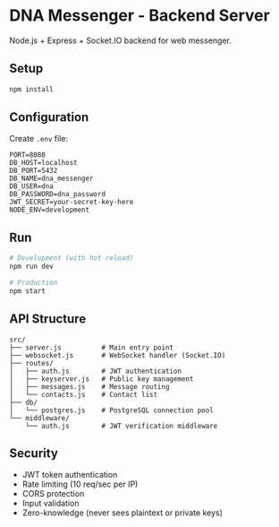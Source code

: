 # DNA Messenger - Backend Server

Node.js + Express + Socket.IO backend for web messenger.

## Setup

```bash
npm install
```

## Configuration

Create `.env` file:
```env
PORT=8080
DB_HOST=localhost
DB_PORT=5432
DB_NAME=dna_messenger
DB_USER=dna
DB_PASSWORD=dna_password
JWT_SECRET=your-secret-key-here
NODE_ENV=development
```

## Run

```bash
# Development (with hot reload)
npm run dev

# Production
npm start
```

## API Structure

```
src/
├── server.js          # Main entry point
├── websocket.js       # WebSocket handler (Socket.IO)
├── routes/
│   ├── auth.js        # JWT authentication
│   ├── keyserver.js   # Public key management
│   ├── messages.js    # Message routing
│   └── contacts.js    # Contact list
├── db/
│   └── postgres.js    # PostgreSQL connection pool
└── middleware/
    └── auth.js        # JWT verification middleware
```

## Security

- JWT token authentication
- Rate limiting (10 req/sec per IP)
- CORS protection
- Input validation
- Zero-knowledge (never sees plaintext or private keys)
